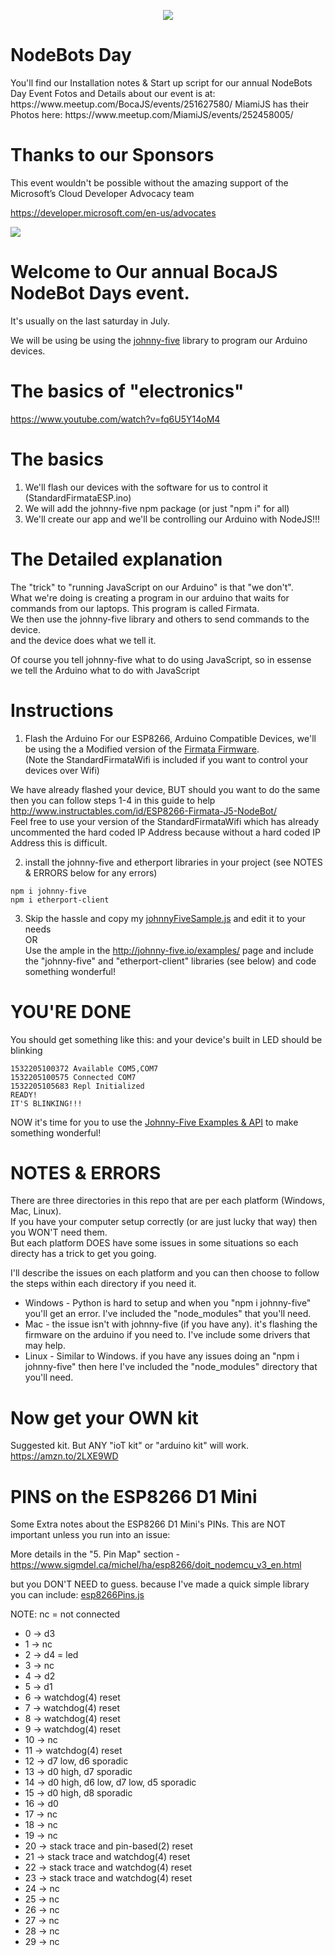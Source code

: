 <p align="center">
  <img src="http://nodebots.io/img/equation.png">
</p>

<h1>NodeBots Day</h1>
You'll find our Installation notes &amp; Start up script for our annual NodeBots Day Event
Fotos and Details about our event is at: https://www.meetup.com/BocaJS/events/251627580/
MiamiJS has their Photos here: https://www.meetup.com/MiamiJS/events/252458005/ 

# Thanks to our Sponsors 
This event wouldn't be possible without the amazing support of the Microsoft’s Cloud Developer Advocacy team

https://developer.microsoft.com/en-us/advocates

<a href="https://twitter.com/azureadvocates"><img src="https://pbs.twimg.com/profile_images/895974253593583617/AWBCJfZW_400x400.jpg"></a>


# Welcome to Our annual BocaJS NodeBot Days event.

It's usually on the last saturday in July.

We will be using be using the [johnny-five](http://johnny-five.io/) library to program our Arduino devices.

# The basics of "electronics" 
https://www.youtube.com/watch?v=fq6U5Y14oM4

# The basics
1) We'll flash our devices with the software for us to control it (StandardFirmataESP.ino)
2) We will add the johnny-five npm package (or just "npm i" for all)
3) We'll create our app and we'll be controlling our Arduino with NodeJS!!!

# The Detailed explanation

The "trick" to "running JavaScript on our Arduino" is that "we don't".<br/>
What we're doing is creating a program in our arduino that waits for commands from our laptops. This program is called Firmata.<br/>
We then use the johnny-five library and others to send commands to the device.<br/>
and the device does what we tell it.<br/>

Of course you tell johnny-five what to do using JavaScript, so in essense we tell the Arduino what to do with JavaScript

# Instructions

1) Flash the Arduino
For our ESP8266, Arduino Compatible Devices, we'll be using the a Modified version of the <a href="tree/master/ESP8266%20Firmware/StandardFirmata-ESP8266-USB">Firmata Firmware</a>.<br/>
(Note the StandardFirmataWifi is included if you want to control your devices over Wifi)<br/>

We have already flashed your device, BUT should you want to do the same then you can follow steps 1-4 in this guide to help http://www.instructables.com/id/ESP8266-Firmata-J5-NodeBot/<br/>
Feel free to use your version of the StandardFirmataWifi which has already uncommented the hard coded IP Address because without a hard coded IP Address this is difficult.<BR>

2) install the johnny-five and etherport libraries in your project (see NOTES & ERRORS below for any errors)
```
npm i johnny-five
npm i etherport-client
```

3) Skip the hassle and copy my [johnnyFiveSample.js](blob/master/johnnyFiveSample.js) and edit it to your needs <br/>
OR <br/>
Use the ample in the http://johnny-five.io/examples/ page and include the "johnny-five" and "etherport-client" libraries (see below) and code something wonderful!


# YOU'RE DONE
You should get something like this: and your device's built in LED should be blinking
```
1532205100372 Available COM5,COM7
1532205100575 Connected COM7
1532205105683 Repl Initialized
READY!
IT'S BLINKING!!!
```
NOW it's time for you to use the [Johnny-Five Examples & API](http://johnny-five.io/examples/) to make something wonderful!

# NOTES & ERRORS
There are three directories in this repo that are per each platform (Windows, Mac, Linux).<br/>
If you have your computer setup correctly (or are just lucky that way) then you WON'T need them.<br/>
But each platform DOES have some issues in some situations so each directy has a trick to get you going.<br/>

I'll describe the issues on each platform and you can then choose to follow the steps within each directory if you need it.
- Windows - Python is hard to setup and when you "npm i johnny-five" you'll get an error. I've included the "node_modules" that you'll need.
- Mac - the issue isn't with johnny-five (if you have any). it's flashing the firmware on the arduino if you need to. I've include some drivers that may help.
- Linux - Similar to Windows. if you have any issues doing an "npm i johnny-five" then here I've included the "node_modules" directory that you'll need.

# Now get your OWN kit
Suggested kit. But ANY "ioT kit" or "arduino kit" will work.
https://amzn.to/2LXE9WD


# PINS on the ESP8266 D1 Mini 
Some Extra notes about the ESP8266 D1 Mini's PINs. This are NOT important unless you run into an issue:<br/>

More details in the "5. Pin Map" section - https://www.sigmdel.ca/michel/ha/esp8266/doit_nodemcu_v3_en.html

but you DON'T NEED to guess. because I've made a quick simple library you can include: [esp8266Pins.js](esp8266Pins.js)

NOTE: nc = not connected<br/>

- 0 -> d3
- 1 -> nc
- 2 -> d4 = led
- 3 -> nc
- 4 -> d2
- 5 -> d1
- 6 -> watchdog(4) reset
- 7 -> watchdog(4) reset
- 8 -> watchdog(4) reset
- 9 -> watchdog(4) reset
- 10 -> nc
- 11 -> watchdog(4) reset
- 12 -> d7 low, d6 sporadic
- 13 -> d0 high, d7 sporadic
- 14 -> d0 high, d6 low, d7 low, d5 sporadic
- 15 -> d0 high, d8 sporadic
- 16 -> d0
- 17 -> nc
- 18 -> nc
- 19 -> nc
- 20 -> stack trace and pin-based(2) reset
- 21 -> stack trace and watchdog(4) reset
- 22 -> stack trace and watchdog(4) reset
- 23 -> stack trace and watchdog(4) reset
- 24 -> nc
- 25 -> nc
- 26 -> nc
- 27 -> nc
- 28 -> nc
- 29 -> nc
